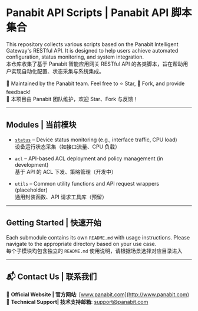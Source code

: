 # Panabit API Scripts  | Panabit API 脚本集合

This repository collects various scripts based on the Panabit Intelligent Gateway's RESTful API. It is designed to help users achieve automated configuration, status monitoring, and system integration.  
本仓库收集了基于 Panabit 智能应用网关 RESTful API 的各类脚本，旨在帮助用户实现自动化配置、状态采集与系统集成。

📌 Maintained by the Panabit team. Feel free to ⭐ Star, 🔱 Fork, and provide feedback!  
📌 本项目由 Panabit 团队维护，欢迎 Star、Fork 与反馈！

---

## Modules  | 当前模块

- [`status`](https://github.com/Panabit-Software/Panabit-API-Scripts/blob/main/status/README.md) – Device status monitoring (e.g., interface traffic, CPU load)  
  设备运行状态采集（如接口流量、CPU 负载）

- `acl` – API-based ACL deployment and policy management (in development)  
  基于 API 的 ACL 下发、策略管理（开发中）

- `utils` – Common utility functions and API request wrappers (placeholder)  
  通用封装函数、API 请求工具库（预留）

---

## Getting Started  | 快速开始

Each submodule contains its own `README.md` with usage instructions. Please navigate to the appropriate directory based on your use case.  
每个子模块均包含独立的 `README.md` 使用说明，请根据场景选择对应目录进入


--- 

## 📬 Contact Us  | 联系我们

🔗 **Official Website | 官方网站**: [www.panabit.com](http://www.panabit.com)  
📧 **Technical Support| 技术支持邮箱**: support@panabit.com  




